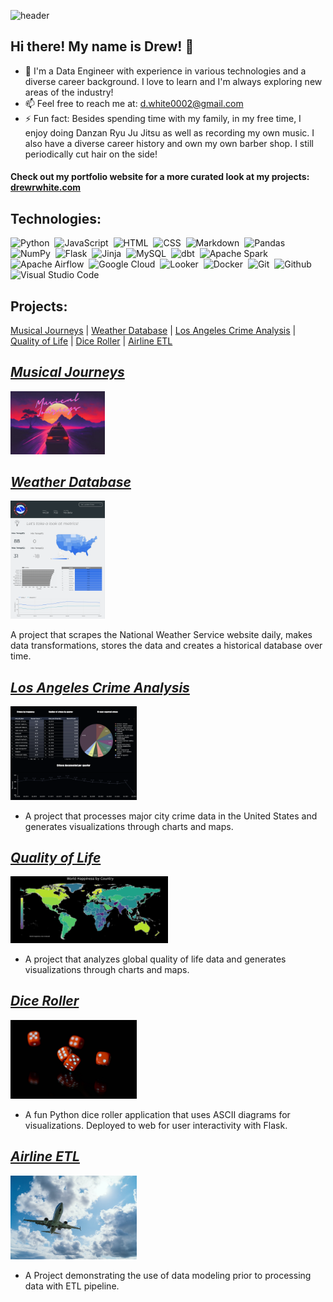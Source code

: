 ![header](https://capsule-render.vercel.app/api?type=waving&height=300&text=Drew&nbsp;&nbsp;White&fontSize=80&fontAlignY=30&desc=Data&nbsp;Engineer&descAlign=35&animation=fadeIn&theme=tokyonight)
## Hi there! My name is Drew! 👋

- 🔭 I'm a Data Engineer with experience in various technologies and a diverse career background. I love to learn and I'm always exploring new areas of the industry!
- 📫 Feel free to reach me at: [d.white0002@gmail.com](mailto:d.white0002@gmail.com)
- ⚡ Fun fact: Besides spending time with my family, in my free time, I enjoy doing Danzan Ryu Ju Jitsu as well as recording my own music. I also have a diverse career history and own my own barber shop. I still periodically cut hair on the side! 

#### Check out my portfolio website for a more curated look at my projects: <a href="https://drewrwhite.com">drewrwhite.com</a>

## Technologies:

![Python](https://img.shields.io/badge/-Python-blue?style=flat&logo=python&logoColor=yellow)&nbsp;
![JavaScript](https://img.shields.io/badge/JavaScript-yellow?style=flat&logo=javascript&logoColor=white)&nbsp;
![HTML](https://img.shields.io/badge/HTML-orange?style=flat&logo=html5&logoColor=white)&nbsp;
![CSS](https://img.shields.io/badge/CSS-blue?style=flat&logo=css3&logoColor=white)&nbsp;
![Markdown](https://img.shields.io/badge/Markdown-black?style=flat&logo=markdown&logoColor=white)&nbsp;
![Pandas](https://img.shields.io/badge/Pandas-lightgrey?style=flat&logo=pandas&logoColor=white)&nbsp;
![NumPy](https://img.shields.io/badge/NumPy-black?style=flat&logo=numpy&logoColor=white)&nbsp;
![Flask](https://img.shields.io/badge/Flask-black?style=flat&logo=flask&logoColor=white)&nbsp;
![Jinja](https://img.shields.io/badge/Jinja-green?style=flat&logo=jinja&logoColor=white)&nbsp;
![MySQL](https://img.shields.io/badge/MySQL-blue?style=flat&logo=mysql&logoColor=white)&nbsp;
![dbt](https://img.shields.io/badge/dbt-orange?style=flat&logo=dbt&logoColor=white)&nbsp; 
![Apache Spark](https://img.shields.io/badge/Apache%20Spark-yellow?style=flat&logo=apachespark&logoColor=white)&nbsp; 
![Apache Airflow](https://img.shields.io/badge/Apache%20Airflow-green?style=flat&logo=apacheairflow&logoColor=white)&nbsp; 
![Google Cloud](https://img.shields.io/badge/Google%20Cloud%20Platform-blue?style=flat&logo=googlecloud&logoColor=white)&nbsp;
![Looker](https://img.shields.io/badge/Looker-purple?style=flat&logo=looker&logoColor=white)&nbsp;
![Docker](https://img.shields.io/badge/Docker-blue?style=flat&logo=docker&logoColor=white)&nbsp;
![Git](https://img.shields.io/badge/Git-red?style=flat&logo=git&logoColor=white)&nbsp;
![Github](https://img.shields.io/badge/Github-black?style=flat&logo=github&logoColor=white)&nbsp;
![Visual Studio Code](https://img.shields.io/badge/Visual%20Studio%20Code-blue?style=flat&logo=visual-studio-code&logoColor=white)&nbsp;

## Projects:

[Musical Journeys](#musical-journeys) | [Weather Database](#weather-database) | [Los Angeles Crime Analysis](#los-angeles-crime-analysis) | [Quality of Life](#quality-of-life) | [Dice Roller](#dice-roller) | [Airline ETL](#airline-etl)

## [_Musical Journeys_](https://github.com/Drewrwhite/musical_journeys)
<a href="https://github.com/Drewrwhite/musical_journeys"><img src="musical_journeys.png" height=30% width=30%></a>

## [_Weather Database_](https://github.com/Drewrwhite/weather_database)
<a href="https://github.com/Drewrwhite/weather_database"><img src="dw_dashboard.png" height=30% width=30%></a>

<p>A project that scrapes the National Weather Service website daily, makes data transformations, stores the data and creates a historical database over time.</p>

## [_Los Angeles Crime Analysis_](https://github.com/Drewrwhite/la_crime_analysis)
<a href="https://github.com/Drewrwhite/la_crime_analysis"><img src="LA_Dashboard.png" height=40% width=40%></a>

- A project that processes major city crime data in the United States and generates visualizations through charts and maps.

## [_Quality of Life_](https://github.com/Drewrwhite/quality_of_life)
<a href="https://github.com/Drewrwhite/quality_of_life">
<img src="happiness_geo_heat.png" height=50% width=50%></a>

- A project that analyzes global quality of life data and generates visualizations through charts and maps.

## [_Dice Roller_](https://github.com/Drewrwhite/roll_dice)
<a href="https://github.com/Drewrwhite/roll_dice">
<img src="dice.jpg" height=40% width=40%></a>

- A fun Python dice roller application that uses ASCII diagrams for visualizations. Deployed to web for user interactivity with Flask.


## [_Airline ETL_](https://github.com/Drewrwhite/data_week_8)
<a href="https://github.com/Drewrwhite/data_week_8">
<img src="airplane.jpg" height=40% width=40%></a>

- A Project demonstrating the use of data modeling prior to processing data with ETL pipeline.



